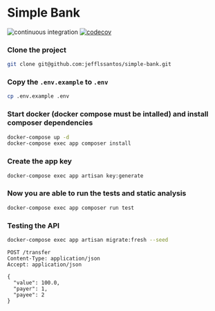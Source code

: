 # Simple Bank

![continuous integration](https://github.com/jefflssantos/simple-bank/actions/workflows/continuous_integration.yml/badge.svg)
[![codecov](https://codecov.io/gh/jefflssantos/simple-bank/branch/main/graph/badge.svg?token=TBGUEQJWK2)](https://codecov.io/gh/jefflssantos/simple-bank)

### Clone the project
```bash
git clone git@github.com:jefflssantos/simple-bank.git
```

### Copy the ```.env.example```  to  ```.env```
```bash
cp .env.example .env
```

### Start docker (docker compose must be intalled) and install composer dependencies
```bash
docker-compose up -d
docker-compose exec app composer install
```

### Create the app key
```bash
docker-compose exec app artisan key:generate
```

### Now you are able to run the tests and static analysis
```bash
docker-compose exec app composer run test
```

### Testing the API
```bash
docker-compose exec app artisan migrate:fresh --seed
```
```http request
POST /transfer
Content-Type: application/json
Accept: application/json

{
  "value": 100.0,
  "payer": 1,
  "payee": 2
}
```
